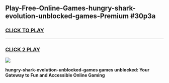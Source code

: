 
## Play-Free-Online-Games-hungry-shark-evolution-unblocked-games-Premium #30p3a
<h3>
<a href="https://premium.freeplayer.one?title=hungry-shark-evolution-unblocked-games&ref=8M">CLICK TO PLAY</a></h3>
<hr>

<h3>
<a href="https://premium.freeplayer.one?title=hungry-shark-evolution-unblocked-games&ref=8M">CLICK 2 PLAY</a>
  
</h3>

<a href="https://premium.freeplayer.one?title=hungry-shark-evolution-unblocked-games&ref=8M"><img src="https://clearcache.store/games.png"></a>


**hungry-shark-evolution-unblocked-games games unblocked: Your Gateway to Fun and Accessible Online Gaming**
